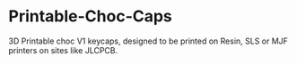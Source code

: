 # Printable-Choc-Caps
3D Printable choc V1 keycaps, designed to be printed on Resin, SLS or MJF printers on sites like JLCPCB.
